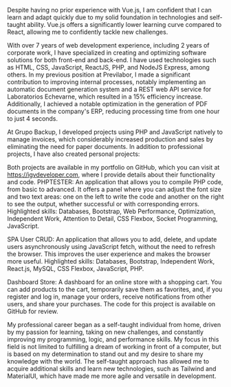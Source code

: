 Despite having no prior experience with Vue.js, I am confident that I can learn and adapt quickly due to my solid foundation in technologies and self-taught ability. Vue.js offers a significantly lower learning curve compared to React, allowing me to confidently tackle new challenges.

With over 7 years of web development experience, including 2 years of corporate work, I have specialized in creating and optimizing software solutions for both front-end and back-end. I have used technologies such as HTML, CSS, JavaScript, ReactJS, PHP, and NodeJS Express, among others. In my previous position at Previlabor, I made a significant contribution to improving internal processes, notably implementing an automatic document generation system and a REST web API service for Laboratorios Echevarne, which resulted in a 15% efficiency increase. Additionally, I achieved a notable optimization in the generation of PDF documents in the company's ERP, reducing processing time from one hour to just 4 seconds.

At Grupo Backup, I developed projects using PHP and JavaScript natively to manage invoices, which considerably increased production and sales by eliminating the need for paper documents. In addition to professional projects, I have also created personal projects:

Both projects are available in my portfolio on GitHub, which you can visit at https://igvdeveloper.com, where I provide details about their functionality and code.
PHPTESTER: An application that allows you to compile PHP code, from basic to advanced. It offers a panel where you can adjust the font size and two text areas: one on the left to write the code and another on the right to see the output, whether successful or with corresponding errors.
Highlighted skills: Databases, Bootstrap, Web Performance, Optimization, Independent Work, Attention to Detail, CSS Flexbox, Socket Programming, JavaScript.

SPA User CRUD: An application that allows you to add, delete, and update users asynchronously using JavaScript fetch, without the need to refresh the browser. This improves the user experience and makes the browser more useful.
Highlighted skills: Databases, Bootstrap, Independent Work, React.js, MySQL, CSS Flexbox, JavaScript, PHP.

Dashboard Store: A dashboard for an online store with a shopping cart. You can add products to the cart, temporarily save them as favorites, and, if you register and log in, manage your orders, receive notifications from other users, and share your purchases.
The code for this project is available on GitHub for review.

My professional career began as a self-taught individual from home, driven by my passion for learning, taking on new challenges, and constantly improving my programming, logic, and performance skills. My focus in this field is not limited to fulfilling a dream of working in front of a computer, but is based on my determination to stand out and my desire to share my knowledge with the world. The self-taught approach has allowed me to acquire additional skills and learn new technologies, such as Tailwind and MaterialUI, which have made me more agile and versatile in development.
